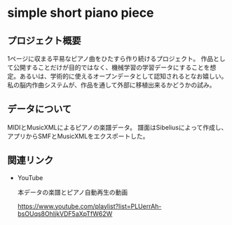 # simple short piano piece

## プロジェクト概要

1ページに収まる平易なピアノ曲をひたすら作り続けるプロジェクト。
作品として公開することだけが目的ではなく、機械学習の学習データにすることを想定。あるいは、学術的に使えるオープンデータとして認知されるとなお嬉しい。
私の脳内作曲システムが、作品を通して外部に移植出来るかどうかの試み。

## データについて

MIDIとMusicXMLによるピアノの楽譜データ。
譜面はSibeliusによって作成し、アプリからSMFとMusicXMLをエクスポートした。


## 関連リンク

* YouTube
    
    本データの楽譜とピアノ自動再生の動画
    
    https://www.youtube.com/playlist?list=PLUerrAh-bsOUqs8OhIjkVDF5aXpTfW62W


